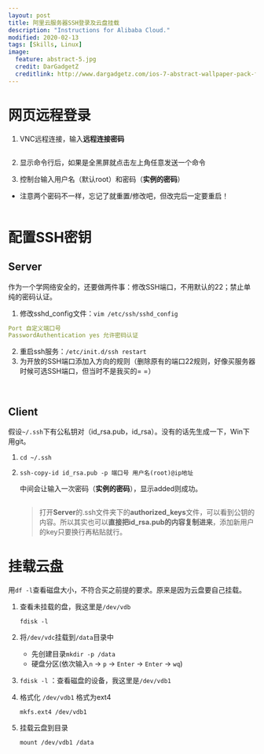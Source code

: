 ```yaml
---
layout: post
title: 阿里云服务器SSH登录及云盘挂载
description: "Instructions for Alibaba Cloud."
modified: 2020-02-13
tags: [Skills, Linux]
image:
  feature: abstract-5.jpg
  credit: DarGadgetZ
  creditlink: http://www.dargadgetz.com/ios-7-abstract-wallpaper-pack-for-iphone-5-and-ipod-touch-retina/
---
```

# 网页远程登录

1. VNC远程连接，输入**远程连接密码**

<img src="{{site.url}}/images/weblogin.png" alt="">

2. 显示命令行后，如果是全黑屏就点击左上角任意发送一个命令

3. 控制台输入用户名（默认root）和密码（**实例的密码**）

- 注意两个密码不一样，忘记了就重置/修改吧，但改完后一定要重启！

<img src="{{site.url}}/images/passwd.png" alt="">

# 配置SSH密钥

## Server

作为一个学网络安全的，还要做两件事：修改SSH端口，不用默认的22；禁止单纯的密码认证。

1. 修改sshd_config文件：`vim /etc/ssh/sshd_config`

```yaml
Port 自定义端口号
PasswordAuthentication yes 允许密码认证
```

2. 重启ssh服务：`/etc/init.d/ssh restart`
3. 为开放的SSH端口添加入方向的规则（删除原有的端口22规则，好像买服务器时候可选SSH端口，但当时不是我买的= =）

<img src="{{site.url}}/images/rule.PNG" alt="">

<img src="{{site.url}}/images/rule1.PNGg" alt="">

## Client

假设`~/.ssh`下有公私钥对（id_rsa.pub，id_rsa）。没有的话先生成一下，Win下用git。

1. `cd ~/.ssh`

2. `ssh-copy-id id_rsa.pub -p 端口号 用户名(root)@ip地址`

   中间会让输入一次密码（**实例的密码**），显示added则成功。

   <img src="{{site.url}}/images/clientkey.png" alt="">
   
   > 打开**Server**的.ssh文件夹下的**authorized_keys**文件，可以看到公钥的内容。所以其实也可以**直接把id_rsa.pub的内容复制进来**，添加新用户的key只要换行再粘贴就行。

# 挂载云盘

用`df -l`查看磁盘大小，不符合买之前提的要求。原来是因为云盘要自己挂载。

1. 查看未挂载的盘，我这里是`/dev/vdb`

   ```shell
   fdisk -l
   ```

2. 将`/dev/vdc`挂载到`/data`目录中

   - 先创建目录`mkdir -p /data `
   - 硬盘分区(依次输入`n` -> `p` -> `Enter` -> `Enter` -> `wq`)

3. `fdisk -l` ：查看磁盘的设备，我这里是`/dev/vdb1`

4. 格式化 `/dev/vdb1` 格式为ext4

   ```shell
   mkfs.ext4 /dev/vdb1
   ```

5. 挂载云盘到目录

   ```shell
   mount /dev/vdb1 /data
   ```

   <img src="{{site.url}}/images/mount.PNG" alt="">

